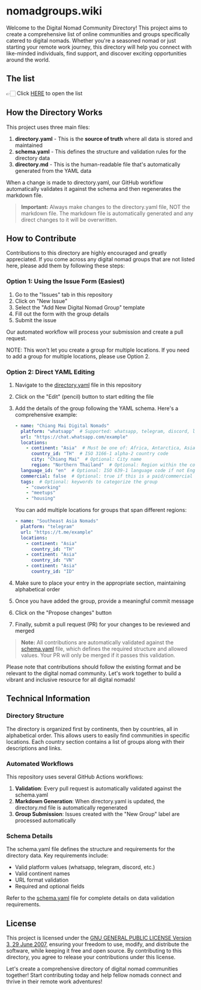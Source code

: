 # nomadgroups.wiki

Welcome to the Digital Nomad Community Directory! This project aims to create a comprehensive list of online communities and groups specifically catered to digital nomads. Whether you're a seasoned nomad or just starting your remote work journey, this directory will help you connect with like-minded individuals, find support, and discover exciting opportunities around the world.

## The list

👉🏻 Click [HERE](directory.md) to open the list

## How the Directory Works

This project uses three main files:

1. **directory.yaml** - This is the **source of truth** where all data is stored and maintained
2. **schema.yaml** - This defines the structure and validation rules for the directory data
3. **directory.md** - This is the human-readable file that's automatically generated from the YAML data

When a change is made to directory.yaml, our GitHub workflow automatically validates it against the schema and then regenerates the markdown file.

> **Important:** Always make changes to the directory.yaml file, NOT the markdown file. The markdown file is automatically generated and any direct changes to it will be overwritten.

## How to Contribute

Contributions to this directory are highly encouraged and greatly appreciated. If you come across any digital nomad groups that are not listed here, please add them by following these steps:

### Option 1: Using the Issue Form (Easiest)

1. Go to the "Issues" tab in this repository
2. Click on "New Issue"
3. Select the "Add New Digital Nomad Group" template
4. Fill out the form with the group details
5. Submit the issue

Our automated workflow will process your submission and create a pull request.

NOTE: This won't let you create a group for multiple locations. If you need to add a group for multiple locations, please use Option 2.

### Option 2: Direct YAML Editing

1. Navigate to the [directory.yaml](directory.yaml) file in this repository
2. Click on the "Edit" (pencil) button to start editing the file
3. Add the details of the group following the YAML schema. Here's a comprehensive example:

   ```yaml
   - name: "Chiang Mai Digital Nomads"
     platform: "whatsapp"  # Supported: whatsapp, telegram, discord, linktree, facebook, slack, etc.
     url: "https://chat.whatsapp.com/example"
     locations:
       - continent: "Asia"  # Must be one of: Africa, Antarctica, Asia, Europe, North America, South America, Central America, Oceania
         country_id: "TH"  # ISO 3166-1 alpha-2 country code
         city: "Chiang Mai"  # Optional: City name
         region: "Northern Thailand"  # Optional: Region within the country
     language_id: "en"  # Optional: ISO 639-1 language code if not English
     commercial: false  # Optional: true if this is a paid/commercial group
     tags:  # Optional: keywords to categorize the group
       - "coworking"
       - "meetups"
       - "housing"
   ```

   You can add multiple locations for groups that span different regions:

   ```yaml
   - name: "Southeast Asia Nomads"
     platform: "telegram"
     url: "https://t.me/example"
     locations:
       - continent: "Asia"
         country_id: "TH"
       - continent: "Asia"
         country_id: "VN"
       - continent: "Asia"
         country_id: "ID"
   ```

4. Make sure to place your entry in the appropriate section, maintaining alphabetical order
5. Once you have added the group, provide a meaningful commit message
6. Click on the "Propose changes" button
7. Finally, submit a pull request (PR) for your changes to be reviewed and merged

> **Note:** All contributions are automatically validated against the [schema.yaml](schema.yaml) file, which defines the required structure and allowed values. Your PR will only be merged if it passes this validation.

Please note that contributions should follow the existing format and be relevant to the digital nomad community. Let's work together to build a vibrant and inclusive resource for all digital nomads!

## Technical Information

### Directory Structure

The directory is organized first by continents, then by countries, all in alphabetical order.
This allows users to easily find communities in specific locations. Each country section contains a list of groups along with their descriptions and links.

### Automated Workflows

This repository uses several GitHub Actions workflows:

1. **Validation**: Every pull request is automatically validated against the schema.yaml
2. **Markdown Generation**: When directory.yaml is updated, the directory.md file is automatically regenerated
3. **Group Submission**: Issues created with the "New Group" label are processed automatically

### Schema Details

The schema.yaml file defines the structure and requirements for the directory data. Key requirements include:

- Valid platform values (whatsapp, telegram, discord, etc.)
- Valid continent names
- URL format validation
- Required and optional fields

Refer to the [schema.yaml](schema.yaml) file for complete details on data validation requirements.

## License

This project is licensed under the [GNU GENERAL PUBLIC LICENSE Version 3, 29 June 2007](LICENSE), ensuring your freedom to use, modify, and distribute the software, while keeping it free and open source. By contributing to this directory, you agree to release your contributions under this license.

Let's create a comprehensive directory of digital nomad communities together! Start contributing today and help fellow nomads connect and thrive in their remote work adventures!